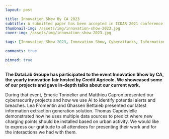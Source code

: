 ```yaml
---
layout: post

title: Innovation Show By CA 2023
subtitle: A submitted paper has been accepted in ICDAR 2021 conference
thumbnail-img: /assets/img/innovation-show-2023.jpg
cover-img: /assets/img/innovation-show-2023.jpg

tags: [Innovation Show 2023, Innovation Show, Cyberattacks, Information Extraction]

comments: true

pinned: true
---
```


**The DataLab Groupe has participated to the event Innovation Show by CA, the yearly innovation fair hosted by Credit Agricole. We showcased  some of our projects and gave in-depth talks about our current work.**

During that event, Emeric Tonnelier and Matthieu Capron presented our cybersecurity projects and how we use AI to identify potential alerts and breaches. Lea Fromentin and Ghassen Bettaieb presented our latest information extraction generation solution. Thomas Capdevielle demonstrated how he uses multiple data sources to predict where new charging points should be installed based on urban activity. We would like to express our gratitude to all attendees for presenting their work and for the interactions we had with them.
